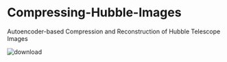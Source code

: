 # Compressing-Hubble-Images
Autoencoder-based Compression and Reconstruction of Hubble Telescope Images


![download](https://github.com/user-attachments/assets/75d5996b-a137-468e-9b72-8ecd99625d8f)
